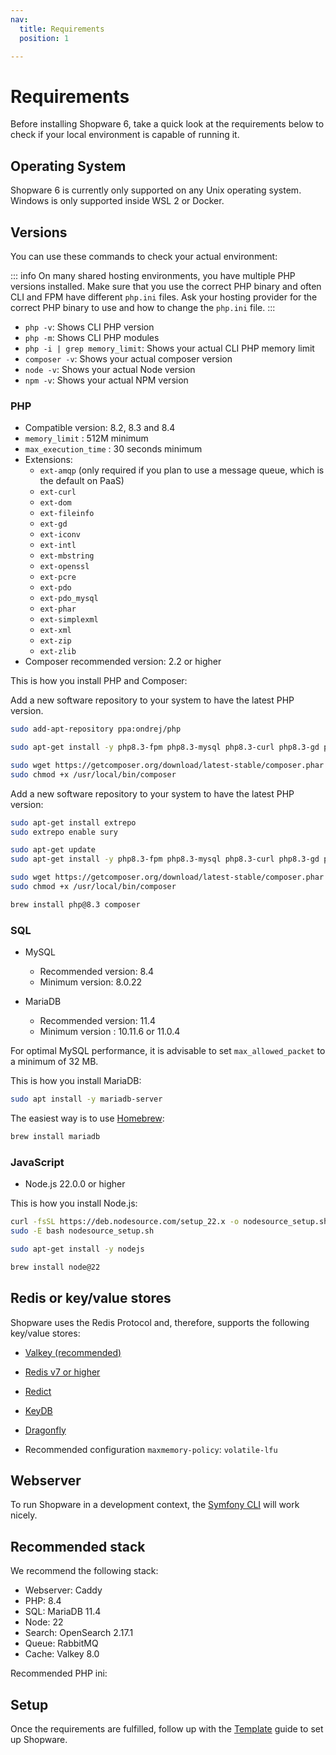 ```yaml
---
nav:
  title: Requirements
  position: 1

---
```


# Requirements

Before installing Shopware 6, take a quick look at the requirements below to check if your local environment is capable of running it.

## Operating System

Shopware 6 is currently only supported on any Unix operating system. Windows is only supported inside WSL 2 or Docker.

## Versions

You can use these commands to check your actual environment:

::: info
On many shared hosting environments, you have multiple PHP versions installed. Make sure that you use the correct PHP binary and often CLI and FPM have different `php.ini` files. Ask your hosting provider for the correct PHP binary to use and how to change the `php.ini` file.
:::

* `php -v`: Shows CLI PHP version
* `php -m`: Shows CLI PHP modules
* `php -i | grep memory_limit`: Shows your actual CLI PHP memory limit
* `composer -v`: Shows your actual composer version
* `node -v`: Shows your actual Node version
* `npm -v`: Shows your actual NPM version

### PHP

* Compatible version: 8.2, 8.3 and 8.4
* `memory_limit` : 512M minimum
* `max_execution_time` : 30 seconds minimum
* Extensions:
  * `ext-amqp` (only required if you plan to use a message queue, which is the default on PaaS)
  * `ext-curl`
  * `ext-dom`
  * `ext-fileinfo`
  * `ext-gd`
  * `ext-iconv`
  * `ext-intl`
  * `ext-mbstring`
  * `ext-openssl`
  * `ext-pcre`
  * `ext-pdo`
  * `ext-pdo_mysql`
  * `ext-phar`
  * `ext-simplexml`
  * `ext-xml`
  * `ext-zip`
  * `ext-zlib`
* Composer recommended version: 2.2 or higher

This is how you install PHP and Composer:

<Tabs>

<Tab title="Ubuntu">

Add a new software repository to your system to have the latest PHP version.

```bash
sudo add-apt-repository ppa:ondrej/php

sudo apt-get install -y php8.3-fpm php8.3-mysql php8.3-curl php8.3-gd php8.3-xml php8.3-zip php8.3-opcache php8.3-mbstring php8.3-intl php8.3-cli

sudo wget https://getcomposer.org/download/latest-stable/composer.phar -O /usr/local/bin/composer
sudo chmod +x /usr/local/bin/composer
```

</Tab>

<Tab title="Debian">

Add a new software repository to your system to have the latest PHP version:

```bash
sudo apt-get install extrepo
sudo extrepo enable sury

sudo apt-get update
sudo apt-get install -y php8.3-fpm php8.3-mysql php8.3-curl php8.3-gd php8.3-xml php8.3-zip php8.3-opcache php8.3-mbstring php8.3-intl php8.3-cli

sudo wget https://getcomposer.org/download/latest-stable/composer.phar -O /usr/local/bin/composer
sudo chmod +x /usr/local/bin/composer
```

</Tab>

<Tab title="macOS">

```bash
brew install php@8.3 composer
```

</Tab>

</Tabs>

### SQL

* MySQL

  * Recommended version: 8.4
  * Minimum version: 8.0.22

* MariaDB

  * Recommended version: 11.4
  * Minimum version : 10.11.6 or 11.0.4

For optimal MySQL performance, it is advisable to set `max_allowed_packet` to a minimum of 32 MB.

This is how you install MariaDB:

<Tabs>

<Tab title="Ubuntu / Debian">

```bash
sudo apt install -y mariadb-server
```

</Tab>

<Tab title="macOS">

The easiest way is to use [Homebrew](https://brew.sh/):

```bash
brew install mariadb
```

</Tab>

</Tabs>

### JavaScript

* Node.js 22.0.0 or higher

This is how you install Node.js:

<Tabs>

<Tab title="Ubuntu / Debian">

```bash
curl -fsSL https://deb.nodesource.com/setup_22.x -o nodesource_setup.sh
sudo -E bash nodesource_setup.sh

sudo apt-get install -y nodejs
```

</Tab>

<Tab title="macOS">

```bash
brew install node@22
```

</Tab>

</Tabs>

## Redis or key/value stores

Shopware uses the Redis Protocol and, therefore, supports the following key/value stores:

* [Valkey (recommended)](https://valkey.io/)
* [Redis v7 or higher](https://redis.io)
* [Redict](https://redict.io)
* [KeyDB](https://docs.keydb.dev)
* [Dragonfly](https://www.dragonflydb.io)

* Recommended configuration `maxmemory-policy`: `volatile-lfu`

## Webserver

To run Shopware in a development context, the [Symfony CLI](https://symfony.com/doc/current/setup/symfony_server.html) will work nicely.

<PageRef page="../../resources/references/config-reference/server/apache" />
<PageRef page="../../resources/references/config-reference/server/caddy" />
<PageRef page="../../resources/references/config-reference/server/nginx" />

## Recommended stack

We recommend the following stack:

* Webserver: Caddy
* PHP: 8.4
* SQL: MariaDB 11.4
* Node: 22
* Search: OpenSearch 2.17.1
* Queue: RabbitMQ
* Cache: Valkey 8.0

Recommended PHP ini:
<PageRef page="../hosting/performance/performance-tweaks#php-config-tweaks" />

## Setup

Once the requirements are fulfilled, follow up with the [Template](template) guide to set up Shopware.
